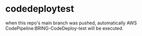 # codedeploytest

when this repo's main branch was pushed, automatically AWS CodePipeline:BRING-CodeDeploy-test will be executed.
